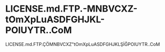 # LICENSE.md.FTP.-MNBVCXZ-tOmXpLuASDFGHJKL-POIUYTR..CoM
LICENSE.md.FTP.ÇÖMNBVCXZ"tOmXpLuASDFGHJKLŞİĞPOIUYTR..CoM
